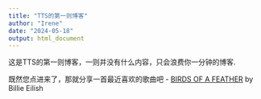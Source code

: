 ```yaml
---
title: "TTS的第一则博客"
author: "Irene"
date: "2024-05-18"
output: html_document
---
```


这是TTS的第一则博客，一则并没有什么内容，只会浪费你一分钟的博客.

既然您点进来了，那就分享一首最近喜欢的歌曲吧 - [BIRDS OF A FEATHER](https://www.youtube.com/watch?v=1IUCyniCWzg) by Billie Eilish